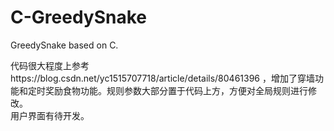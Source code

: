 # C-GreedySnake
GreedySnake based on C.

代码很大程度上参考https://blog.csdn.net/yc1515707718/article/details/80461396 ，增加了穿墙功能和定时奖励食物功能。规则参数大部分置于代码上方，方便对全局规则进行修改。  
用户界面有待开发。
